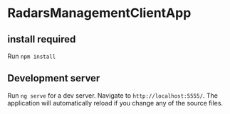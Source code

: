 # RadarsManagementClientApp
## install required 
Run `npm install`

## Development server

Run `ng serve` for a dev server. Navigate to `http://localhost:5555/`. The application will automatically reload if you change any of the source files.

